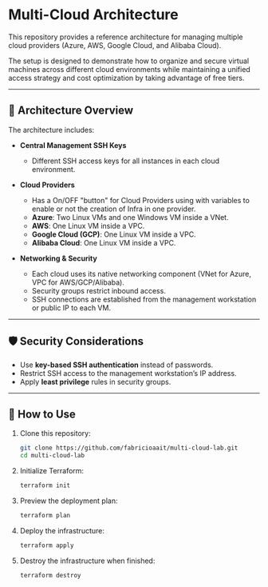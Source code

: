 # Multi-Cloud Architecture

This repository provides a reference architecture for managing multiple cloud providers (Azure, AWS, Google Cloud, and Alibaba Cloud).  

The setup is designed to demonstrate how to organize and secure virtual machines across different cloud environments while maintaining a unified access strategy and cost optimization by taking advantage of free tiers.

---

## 📐 Architecture Overview

The architecture includes:

- **Central Management SSH Keys**  
  - Different SSH access keys for all instances in each cloud environment.  

- **Cloud Providers**
  - Has a On/OFF "button" for Cloud Providers using with variables to enable or not the creation of Infra in one provider. 
  - **Azure**: Two Linux VMs and one Windows VM inside a VNet.  
  - **AWS**: One Linux VM inside a VPC.  
  - **Google Cloud (GCP)**: One Linux VM inside a VPC.  
  - **Alibaba Cloud**: One Linux VM inside a VPC.  

- **Networking & Security**  
  - Each cloud uses its native networking component (VNet for Azure, VPC for AWS/GCP/Alibaba).  
  - Security groups restrict inbound access.  
  - SSH connections are established from the management workstation or public IP to each VM.  

---

## 🛡️ Security Considerations

- Use **key-based SSH authentication** instead of passwords.  
- Restrict SSH access to the management workstation’s IP address.  
- Apply **least privilege** rules in security groups.  

---

## 🚀 How to Use

1. Clone this repository:  
   ```bash
   git clone https://github.com/fabricioaait/multi-cloud-lab.git
   cd multi-cloud-lab
   ````

2. Initialize Terraform:

   ```bash
   terraform init
   ```

3. Preview the deployment plan:

   ```bash
   terraform plan
   ```

4. Deploy the infrastructure:

   ```bash
   terraform apply
   ```

5. Destroy the infrastructure when finished:

   ```bash
   terraform destroy
   ```


